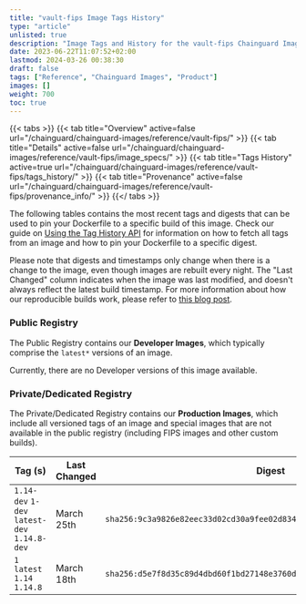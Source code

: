 ```yaml
---
title: "vault-fips Image Tags History"
type: "article"
unlisted: true
description: "Image Tags and History for the vault-fips Chainguard Image"
date: 2023-06-22T11:07:52+02:00
lastmod: 2024-03-26 00:38:30
draft: false
tags: ["Reference", "Chainguard Images", "Product"]
images: []
weight: 700
toc: true
---
```


{{< tabs >}}
{{< tab title="Overview" active=false url="/chainguard/chainguard-images/reference/vault-fips/" >}}
{{< tab title="Details" active=false url="/chainguard/chainguard-images/reference/vault-fips/image_specs/" >}}
{{< tab title="Tags History" active=true url="/chainguard/chainguard-images/reference/vault-fips/tags_history/" >}}
{{< tab title="Provenance" active=false url="/chainguard/chainguard-images/reference/vault-fips/provenance_info/" >}}
{{</ tabs >}}

The following tables contains the most recent tags and digests that can be used to pin your Dockerfile to a specific build of this image. Check our guide on [Using the Tag History API](/chainguard/chainguard-images/using-the-tag-history-api/) for information on how to fetch all tags from an image and how to pin your Dockerfile to a specific digest.

Please note that digests and timestamps only change when there is a change to the image, even though images are rebuilt every night. The "Last Changed" column indicates when the image was last modified, and doesn't always reflect the latest build timestamp. For more information about how our reproducible builds work, please refer to [this blog post](https://www.chainguard.dev/unchained/reproducing-chainguards-reproducible-image-builds).

### Public Registry
The Public Registry contains our **Developer Images**, which typically comprise the `latest*` versions of an image.

Currently, there are no Developer versions of this image available.

### Private/Dedicated Registry
The Private/Dedicated Registry contains our **Production Images**, which include all versioned tags of an image and special images that are not available in the public registry (including FIPS images and other custom builds).

| Tag (s)                                       | Last Changed | Digest                                                                    |
|-----------------------------------------------|--------------|---------------------------------------------------------------------------|
|  `1.14-dev` `1-dev` `latest-dev` `1.14.8-dev` | March 25th   | `sha256:9c3a9826e82eec33d02cd30a9fee02d834417b9de10282f0968f4fab4ae6955d` |
|  `1` `latest` `1.14` `1.14.8`                 | March 18th   | `sha256:d5e7f8d35c89d4dbd60f1bd27148e3760df37f14cbfba7583534437527b30d51` |

